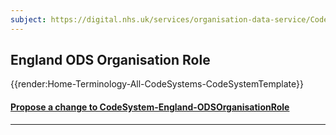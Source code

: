 ```yaml
---
subject: https://digital.nhs.uk/services/organisation-data-service/CodeSystem/ODSOrganisationRole
---
```

## England ODS Organisation Role


{{render:Home-Terminology-All-CodeSystems-CodeSystemTemplate}}

<div id="Feedback" class="tabcontent">
<h4><a href='https://simplifier.net/NHS-England-Implementation-Guide/CodeSystem-England-ODSOrganisationRole/~issues?level=File' target="_blank">Propose a change to CodeSystem-England-ODSOrganisationRole </a></h4>
</div>

---